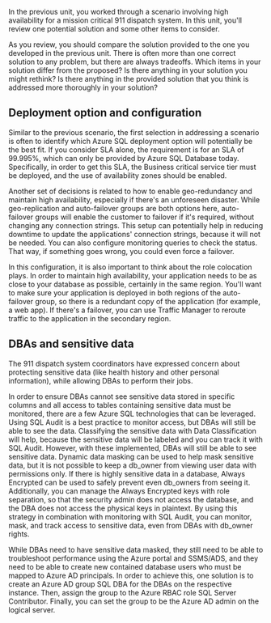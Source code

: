 In the previous unit, you worked through a scenario involving high availability for a mission critical 911 dispatch system. In this unit, you'll review one potential solution and some other items to consider.

As you review, you should compare the solution provided to the one you developed in the previous unit. There is often more than one correct solution to any problem, but there are always tradeoffs. Which items in your solution differ from the proposed? Is there anything in your solution you might rethink? Is there anything in the provided solution that you think is addressed more thoroughly in your solution?

## Deployment option and configuration

Similar to the previous scenario, the first selection in addressing a scenario is often to identify which Azure SQL deployment option will potentially be the best fit. If you consider SLA alone, the requirement is for an SLA of 99.995%, which can only be provided by Azure SQL Database today. Specifically, in order to get this SLA, the Business critical service tier must be deployed, and the use of availability zones should be enabled.

Another set of decisions is related to how to enable geo-redundancy and maintain high availability, especially if there's an unforeseen disaster. While geo-replication and auto-failover groups are both options here, auto-failover groups will enable the customer to failover if it's required, without changing any connection strings. This setup can potentially help in reducing downtime to update the applications' connection strings, because it will not be needed. You can also configure monitoring queries to check the status. That way, if something goes wrong, you could even force a failover.

In this configuration, it is also important to think about the role colocation plays. In order to maintain high availability, your application needs to be as close to your database as possible, certainly in the same region. You'll want to make sure your application is deployed in both regions of the auto-failover group, so there is a redundant copy of the application (for example, a web app). If there's a failover, you can use Traffic Manager to reroute traffic to the application in the secondary region.

## DBAs and sensitive data

The 911 dispatch system coordinators have expressed concern about protecting sensitive data (like health history and other personal information), while allowing DBAs to perform their jobs.

In order to ensure DBAs cannot see sensitive data stored in specific columns and all access to tables containing sensitive data must be monitored, there are a few Azure SQL technologies that can be leveraged. Using SQL Audit is a best practice to monitor access, but DBAs will still be able to see the data. Classifying the sensitive data with Data Classification will help, because the sensitive data will be labeled and you can track it with SQL Audit. However, with these implemented, DBAs will still be able to see sensitive data. Dynamic data masking can be used to help mask sensitive data, but it is not possible to keep a db_owner from viewing user data with permissions only. If there is highly sensitive data in a database, Always Encrypted can be used to safely prevent even db_owners from seeing it. Additionally, you can manage the Always Encrypted keys with role separation, so that the security admin does not access the database, and the DBA does not access the physical keys in plaintext. By using this strategy in combination with monitoring with SQL Audit, you can monitor, mask, and track access to sensitive data, even from DBAs with db_owner rights.

While DBAs need to have sensitive data masked, they still need to be able to troubleshoot performance using the Azure portal and SSMS/ADS, and they need to be able to create new contained database users who must be mapped to Azure AD principals. In order to achieve this, one solution is to create an Azure AD group SQL DBA for the DBAs on the respective instance. Then, assign the group to the Azure RBAC role SQL Server Contributor. Finally, you can set the group to be the Azure AD admin on the logical server.

